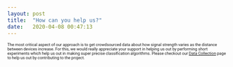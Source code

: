 ```yaml
---
layout: post
title:  "How can you help us?"
date:   2020-04-08 00:47:13
---
```

<p> The most critical aspect of our approach is to get crowdsourced data about how signal strength varies as the distance between devices increase. For this, we would really appreciate your support in helping us out by performing short experiments which help us out in making super precise classification algorithms.  Please checkout our <a href="https://wcsng.github.io/blubble-site/categories">Data Collection</a> page to help us out by contributing to the project.</p>

<style>

@media screen and (min-width: 601px) {
  h4 {
    font-size:1.3vw;
    font-family: Ariel, sans-serif;
  }
  p {
    font-size:0.95vw;
    font-family: Roboto, sans-serif;
  }
  li {
    font-size:0.95vw;
    font-family: Roboto, sans-serif;
  }
  .center {
  display: block;
  margin-left: auto;
  margin-right: auto;
  width: 50%;
}
/*  h5 {
  font-size:0.95vw;
  font-family: Ariel, sans-serif;
  }*/

}

/* If the screen size is 600px wide or less, set the font-size of <div> to 30px */
@media screen and (max-width: 600px) {
  h4 {
    font-size:6vw;
    font-family: Ariel, sans-serif;
  }
  p {
    font-size:4vw;
    font-family: Roboto, sans-serif;
  }
  li {
    font-size:4vw;
    font-family: Roboto, sans-serif;
  }
  .center {
  display: block;
  margin-left: auto;
  margin-right: auto;
  width: 80%;
  }

  /*h5 {
  font-size:4vw;
  font-family: Ariel, sans-serif;
  }*/
}

</style>

